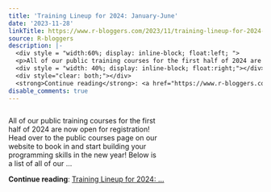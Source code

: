```yaml
---
title: 'Training Lineup for 2024: January-June'
date: '2023-11-28'
linkTitle: https://www.r-bloggers.com/2023/11/training-lineup-for-2024-january-june/
source: R-bloggers
description: |-
  <div style = "width:60%; display: inline-block; float:left; ">
  <p>All of our public training courses for the first half of 2024 are now open for registration! Head over to the public courses page on our website to book in and start building your programming skills in the new year! Below is a list of all of our ...</p></div>
  <div style = "width: 40%; display: inline-block; float:right;"></div>
  <div style="clear: both;"></div>
  <strong>Continue reading</strong>: <a href="https://www.r-bloggers.com/2023/11/training-lineup-for-2024-january-june/">Training Lineup for 2024: ...
disable_comments: true
---
```

<div style = "width:60%; display: inline-block; float:left; ">
<p>All of our public training courses for the first half of 2024 are now open for registration! Head over to the public courses page on our website to book in and start building your programming skills in the new year! Below is a list of all of our ...</p></div>
<div style = "width: 40%; display: inline-block; float:right;"></div>
<div style="clear: both;"></div>
<strong>Continue reading</strong>: <a href="https://www.r-bloggers.com/2023/11/training-lineup-for-2024-january-june/">Training Lineup for 2024: ...